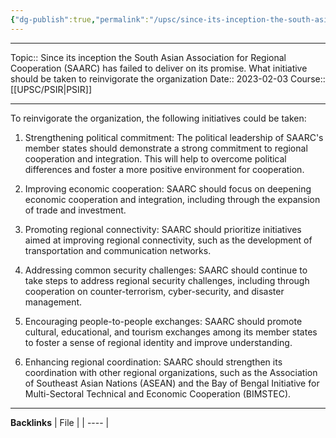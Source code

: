 ```yaml
---
{"dg-publish":true,"permalink":"/upsc/since-its-inception-the-south-asian-association-for-regional-cooperation-saarc-has-failed-to-deliver-on-its-promise-what-initiative-should-be-taken-to-reinvigorate-the-organization/"}
---
```


----
Topic:: Since its inception the South Asian Association for Regional Cooperation (SAARC) has failed  to deliver on its promise. What initiative should be taken to reinvigorate the organization
Date:: 2023-02-03
Course:: [[UPSC/PSIR\|PSIR]] 

----
To reinvigorate the organization, the following initiatives could be taken:

1.  Strengthening political commitment: The political leadership of SAARC's member states should demonstrate a strong commitment to regional cooperation and integration. This will help to overcome political differences and foster a more positive environment for cooperation.
    
2.  Improving economic cooperation: SAARC should focus on deepening economic cooperation and integration, including through the expansion of trade and investment.
    
3.  Promoting regional connectivity: SAARC should prioritize initiatives aimed at improving regional connectivity, such as the development of transportation and communication networks.
    
4.  Addressing common security challenges: SAARC should continue to take steps to address regional security challenges, including through cooperation on counter-terrorism, cyber-security, and disaster management.
    
5.  Encouraging people-to-people exchanges: SAARC should promote cultural, educational, and tourism exchanges among its member states to foster a sense of regional identity and improve understanding.
    
6.  Enhancing regional coordination: SAARC should strengthen its coordination with other regional organizations, such as the Association of Southeast Asian Nations (ASEAN) and the Bay of Bengal Initiative for Multi-Sectoral Technical and Economic Cooperation (BIMSTEC).


---
**Backlinks**
| File |
| ---- |



